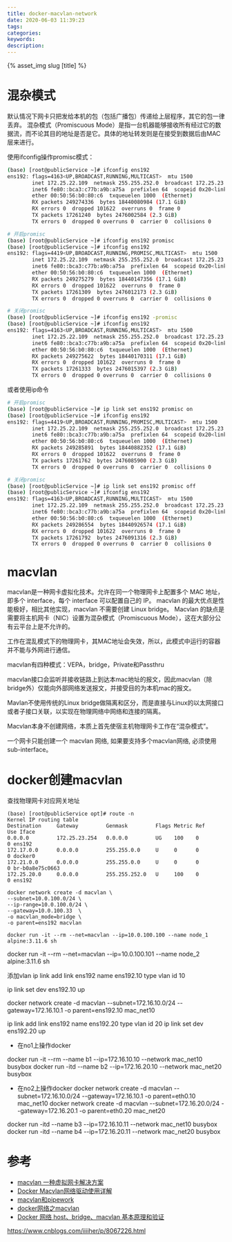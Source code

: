 ```yaml
---
title: docker-macvlan-network
date: 2020-06-03 11:39:23
tags:
categories:
keywords:
description:
---
```

{% asset_img slug [title] %}


# 混杂模式

默认情况下网卡只把发给本机的包（包括广播包）传递给上层程序，其它的包一律丢弃。
混杂模式（Promiscuous Mode）是指一台机器能够接收所有经过它的数据流，而不论其目的地址是否是它。具体的地址转发则是在接受到数据后由MAC层来进行。
<!-- more -->

使用ifconfig操作promisc模式：
```sh
(base) [root@publicService ~]# ifconfig ens192 
ens192: flags=4163<UP,BROADCAST,RUNNING,MULTICAST>  mtu 1500
        inet 172.25.22.109  netmask 255.255.252.0  broadcast 172.25.23.255
        inet6 fe80::bca3:c77b:a9b:a75a  prefixlen 64  scopeid 0x20<link>
        ether 00:50:56:b0:80:c6  txqueuelen 1000  (Ethernet)
        RX packets 249274336  bytes 18440080984 (17.1 GiB)
        RX errors 0  dropped 101622  overruns 0  frame 0
        TX packets 17261240  bytes 2476002584 (2.3 GiB)
        TX errors 0  dropped 0 overruns 0  carrier 0  collisions 0

# 开启promisc
(base) [root@publicService ~]# ifconfig ens192 promisc
(base) [root@publicService ~]# ifconfig ens192
ens192: flags=4419<UP,BROADCAST,RUNNING,PROMISC,MULTICAST>  mtu 1500
        inet 172.25.22.109  netmask 255.255.252.0  broadcast 172.25.23.255
        inet6 fe80::bca3:c77b:a9b:a75a  prefixlen 64  scopeid 0x20<link>
        ether 00:50:56:b0:80:c6  txqueuelen 1000  (Ethernet)
        RX packets 249275279  bytes 18440147356 (17.1 GiB)
        RX errors 0  dropped 101622  overruns 0  frame 0
        TX packets 17261309  bytes 2476012173 (2.3 GiB)
        TX errors 0  dropped 0 overruns 0  carrier 0  collisions 0

# 关闭promisc
(base) [root@publicService ~]# ifconfig ens192 -promisc
(base) [root@publicService ~]# ifconfig ens192
ens192: flags=4163<UP,BROADCAST,RUNNING,MULTICAST>  mtu 1500
        inet 172.25.22.109  netmask 255.255.252.0  broadcast 172.25.23.255
        inet6 fe80::bca3:c77b:a9b:a75a  prefixlen 64  scopeid 0x20<link>
        ether 00:50:56:b0:80:c6  txqueuelen 1000  (Ethernet)
        RX packets 249275622  bytes 18440170311 (17.1 GiB)
        RX errors 0  dropped 101622  overruns 0  frame 0
        TX packets 17261333  bytes 2476015397 (2.3 GiB)
        TX errors 0  dropped 0 overruns 0  carrier 0  collisions 0
```

或者使用ip命令
```sh
# 开启promisc
(base) [root@publicService ~]# ip link set ens192 promisc on
(base) [root@publicService ~]# ifconfig ens192
ens192: flags=4419<UP,BROADCAST,RUNNING,PROMISC,MULTICAST>  mtu 1500
        inet 172.25.22.109  netmask 255.255.252.0  broadcast 172.25.23.255
        inet6 fe80::bca3:c77b:a9b:a75a  prefixlen 64  scopeid 0x20<link>
        ether 00:50:56:b0:80:c6  txqueuelen 1000  (Ethernet)
        RX packets 249285891  bytes 18440882352 (17.1 GiB)
        RX errors 0  dropped 101622  overruns 0  frame 0
        TX packets 17261762  bytes 2476085900 (2.3 GiB)
        TX errors 0  dropped 0 overruns 0  carrier 0  collisions 0

# 关闭promisc
(base) [root@publicService ~]# ip link set ens192 promisc off
(base) [root@publicService ~]# ifconfig ens192
ens192: flags=4163<UP,BROADCAST,RUNNING,MULTICAST>  mtu 1500
        inet 172.25.22.109  netmask 255.255.252.0  broadcast 172.25.23.255
        inet6 fe80::bca3:c77b:a9b:a75a  prefixlen 64  scopeid 0x20<link>
        ether 00:50:56:b0:80:c6  txqueuelen 1000  (Ethernet)
        RX packets 249286554  bytes 18440926574 (17.1 GiB)
        RX errors 0  dropped 101622  overruns 0  frame 0
        TX packets 17261792  bytes 2476091316 (2.3 GiB)
        TX errors 0  dropped 0 overruns 0  carrier 0  collisions 0
```


# macvlan

macvlan是一种网卡虚拟化技术。允许在同一个物理网卡上配置多个 MAC 地址，即多个 interface，每个 interface 可以配置自己的 IP。
macvlan 的最大优点是性能极好，相比其他实现，macvlan 不需要创建 Linux bridge。
Macvlan 的缺点是需要将主机网卡（NIC）设置为混杂模式（Promiscuous Mode），这在大部分公有云平台上是不允许的。

工作在混乱模式下的物理网卡，其MAC地址会失效，所以，此模式中运行的容器并不能与外网进行通信。

macvlan有四种模式：VEPA，bridge，Private和Passthru

macvlan接口会监听并接收链路上到达本mac地址的报文，因此macvlan（除bridge外）仅能向外部网络发送报文，并接受目的为本机mac的报文。

Mavlan不使用传统的Linux bridge做隔离和区分，而是直接与Linux的以太网接口或者子接口关联，以实现在物理网络中网络和连接的隔离。

Macvlan本身不创建网络，本质上首先使宿主机物理网卡工作在“混杂模式”。

一个网卡只能创建一个 macvlan 网络, 如果要支持多个macvlan网络, 必须使用 sub-interface。



# docker创建macvlan

查找物理网卡对应网关地址
```
(base) [root@publicService opt]# route -n
Kernel IP routing table
Destination     Gateway         Genmask         Flags Metric Ref    Use Iface
0.0.0.0         172.25.23.254   0.0.0.0         UG    100    0        0 ens192
172.17.0.0      0.0.0.0         255.255.0.0     U     0      0        0 docker0
172.21.0.0      0.0.0.0         255.255.0.0     U     0      0        0 br-b0a8e75c0663
172.25.20.0     0.0.0.0         255.255.252.0   U     100    0        0 ens192
```


```
docker network create -d macvlan \
--subnet=10.0.100.0/24 \
--ip-range=10.0.100.0/24 \
--gateway=10.0.100.33  \
-o macvlan_mode=bridge \
-o parent=ens192 macvlan
```


```
docker run -it --rm --net=macvlan --ip=10.0.100.100 --name node_1 alpine:3.11.6 sh 
```

docker run -it --rm --net=macvlan --ip=10.0.100.101 --name node_2 alpine:3.11.6 sh 



添加vlan
ip link add link ens192 name ens192.10 type vlan id 10

ip link set dev ens192.10 up

docker network create -d macvlan --subnet=172.16.10.0/24 --gateway=172.16.10.1 -o parent=ens192.10 mac_net10


ip link add link ens192 name ens192.20 type vlan id 20
ip link set dev ens192.20 up


- 在no1上操作docker



docker run -it --rm  --name b1 --ip=172.16.10.10 --network mac_net10 busybox
docker run -itd --name b2 --ip=172.16.20.10 --network mac_net20 busybox


- 在no2上操作docker
docker network create -d macvlan --subnet=172.16.10.0/24 --gateway=172.16.10.1 -o parent=eth0.10 mac_net10
docker network create -d macvlan --subnet=172.16.20.0/24 --gateway=172.16.20.1 -o parent=eth0.20 mac_net20

docker run -itd --name b3 --ip=172.16.10.11 --network mac_net10 busybox
docker run -itd --name b4 --ip=172.16.20.11 --network mac_net20 busybox



# 参考


- [macvlan 一种虚拟网卡解决方案](https://www.jianshu.com/p/2b8b6c738bf6)
- [Docker Macvlan网络驱动使用详解](http://c.biancheng.net/view/3191.html)
- [macvlan和pipework](https://yq.aliyun.com/articles/645839)
- [docker网络之macvlan](https://www.cnblogs.com/charlieroro/p/9656769.html)
- [Docker 网络 host、bridge、macvlan 基本原理和验证](http://yangjunsss.github.io/2018-07-29/Docker-%E7%BD%91%E7%BB%9C-Host-Bridge-Macvlan-%E5%9F%BA%E6%9C%AC%E5%8E%9F%E7%90%86%E5%92%8C%E9%AA%8C%E8%AF%81/)

https://www.cnblogs.com/iiiiher/p/8067226.html

